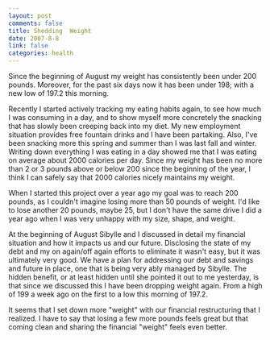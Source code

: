 ```yaml
--- 
layout: post
comments: false
title: Shedding  Weight
date: 2007-8-8
link: false
categories: health
---
```

Since the beginning of August my weight has consistently been under 200 pounds.  Moreover, for the past six days now it has been under 198; with a new low of 197.2 this morning.

Recently I started actively tracking my eating habits again, to see how much I was consuming in a day, and to show myself more concretely the snacking that has slowly been creeping back into my diet.  My new employment situation provides free fountain drinks and I have been partaking.  Also, I've been snacking more this spring and summer than I was last fall and winter.  Writing down everything I was eating in a day showed me that I was eating on average about 2000 calories per day.  Since my weight has been no more than 2 or 3 pounds above or below 200 since the beginning of the year, I think I can safely say that 2000 calories nicely maintains my weight.

When I started this project over a year ago my goal was to reach 200 pounds, as I couldn't imagine losing more than 50 pounds of weight.  I'd like to lose another 20 pounds, maybe 25, but I don't have the same drive I did a year ago when I was very unhappy with my size, shape, and weight.

At the beginning of August Sibylle and I discussed in detail my financial situation and how it impacts us and our future.  Disclosing the state of my debt and my on again/off again efforts to eliminate it wasn't easy, but it was ultimately very good.  We have a plan for addressing our debt and savings and future in place, one that is being very ably managed by Sibylle.  The hidden benefit, or at least hidden until she pointed it out to me yesterday, is that since we discussed this I have been dropping weight again.  From a high of 199 a week ago on the first to a low this morning of 197.2.

It seems that I set down more "weight" with our financial restructuring that I realized.  I have to say that losing a few more pounds feels great but that coming clean and sharing the financial "weight" feels even better.
